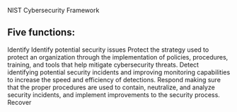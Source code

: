 NIST Cybersecurity Framework
## Five functions:
Identify 
	Identify potential security issues
Protect
	the strategy used to protect an organization through the implementation of policies, procedures, training, and tools that help mitigate cybersecurity threats.
Detect
	identifying potential security incidents and improving monitoring capabilities to increase the speed and efficiency of detections.
Respond
	making sure that the proper procedures are used to contain, neutralize, and analyze security incidents, and implement improvements to the security process. 
Recover
	